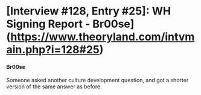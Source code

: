 # [Interview #128, Entry #25]: WH Signing Report - Br00se](https://www.theoryland.com/intvmain.php?i=128#25)

#### Br00se

Someone asked another culture development question, and got a shorter version of the same answer as before.

